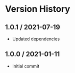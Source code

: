# Version History

## 1.0.1 / 2021-07-19

- Updated dependencies

## 1.0.0 / 2021-01-11

- Initial commit
